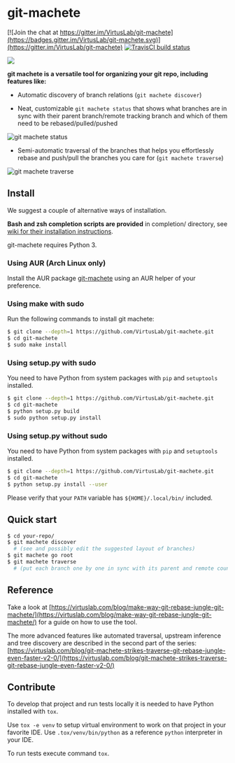 # git-machete

[![Join the chat at https://gitter.im/VirtusLab/git-machete](https://badges.gitter.im/VirtusLab/git-machete.svg)](https://gitter.im/VirtusLab/git-machete)
[![TravisCI build status](https://api.travis-ci.org/VirtusLab/git-machete.svg?branch=master)](https://travis-ci.org/VirtusLab/git-machete)

![](logo.png)

**git machete is a versatile tool for organizing your git repo, including features like:**

* Automatic discovery of branch relations (`git machete discover`)

* Neat, customizable `git machete status` that shows what branches are in sync with their parent branch/remote tracking branch and which of them need to be rebased/pulled/pushed

![git machete status](https://raw.githubusercontent.com/PawelLipski/git-machete-blog-2/master/status.png)

* Semi-automatic traversal of the branches that helps you effortlessly rebase and push/pull the branches you care for (`git machete traverse`)

![git machete traverse](https://raw.githubusercontent.com/PawelLipski/git-machete-blog-2/master/traverse.png)


## Install

We suggest a couple of alternative ways of installation.

**Bash and zsh completion scripts are provided** in completion/ directory, see [wiki for their installation instructions](https://github.com/VirtusLab/git-machete/wiki).

git-machete requires Python 3.

### Using AUR (Arch Linux only)

Install the AUR package [git-machete](https://aur.archlinux.org/packages/git-machete) using an AUR helper of your preference.

### Using make with sudo

Run the following commands to install git machete:

```bash
$ git clone --depth=1 https://github.com/VirtusLab/git-machete.git
$ cd git-machete
$ sudo make install
```

### Using setup.py with sudo

You need to have Python from system packages with `pip` and `setuptools` installed.

```bash
$ git clone --depth=1 https://github.com/VirtusLab/git-machete.git
$ cd git-machete
$ python setup.py build
$ sudo python setup.py install
```

### Using setup.py without sudo

You need to have Python from system packages with `pip` and `setuptools` installed.

```bash
$ git clone --depth=1 https://github.com/VirtusLab/git-machete.git
$ cd git-machete
$ python setup.py install --user
```

Please verify that your `PATH` variable has `${HOME}/.local/bin/` included.


## Quick start

```bash
$ cd your-repo/
$ git machete discover
  # (see and possibly edit the suggested layout of branches)
$ git machete go root
$ git machete traverse
  # (put each branch one by one in sync with its parent and remote counterpart)
```


## Reference

Take a look at [https://virtuslab.com/blog/make-way-git-rebase-jungle-git-machete/](https://virtuslab.com/blog/make-way-git-rebase-jungle-git-machete/) for a guide on how to use the tool.

The more advanced features like automated traversal, upstream inference and tree discovery are described in the second part of the series:
[https://virtuslab.com/blog/git-machete-strikes-traverse-git-rebase-jungle-even-faster-v2-0/](https://virtuslab.com/blog/git-machete-strikes-traverse-git-rebase-jungle-even-faster-v2-0/)


## Contribute

To develop that project and run tests locally it is needed to have Python installed with `tox`.

Use `tox -e venv` to setup virtual environment to work on that project in your favorite IDE. Use `.tox/venv/bin/python` as a reference `python` interpreter in your IDE.

To run tests execute command `tox`.
